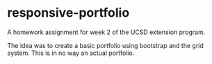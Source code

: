 # responsive-portfolio
A homework assignment for week 2 of the UCSD extension program.

The idea was to create a basic portfolio using bootstrap and the grid system. This is in no way an actual portfolio.
